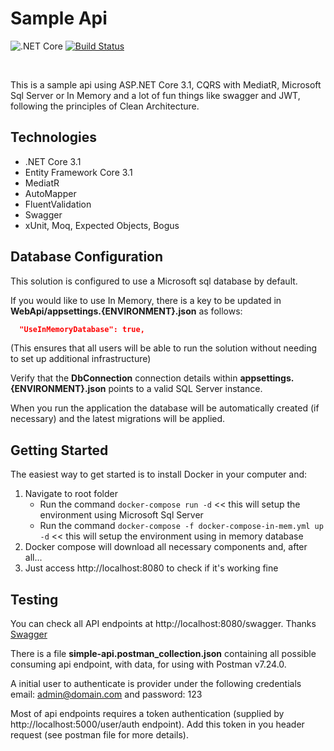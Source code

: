 # Sample Api
![.NET Core](https://github.com/dirocchini/sample-api/workflows/.NET%20Core/badge.svg) 
[![Build Status](https://rocchini.visualstudio.com/SampleApi/_apis/build/status/dirocchini.sample-api?branchName=master)](https://rocchini.visualstudio.com/SampleApi/_build/latest?definitionId=1&branchName=master)

<br/>

This is a sample api using ASP.NET Core 3.1, CQRS with MediatR, Microsoft Sql Server or In Memory and a lot of fun things like swagger and JWT, following the principles of Clean Architecture. 

## Technologies
* .NET Core 3.1
* Entity Framework Core 3.1
* MediatR
* AutoMapper
* FluentValidation
* Swagger
* xUnit, Moq, Expected Objects, Bogus

## Database Configuration
This solution is configured to use a Microsoft sql database by default. 

If you would like to use In Memory, there is a key to be updated in **WebApi/appsettings.{ENVIRONMENT}.json** as follows:

```json
  "UseInMemoryDatabase": true,
```
(This ensures that all users will be able to run the solution without needing to set up additional infrastructure)

Verify that the **DbConnection** connection details within **appsettings.{ENVIRONMENT}.json** points to a valid SQL Server instance. 

When you run the application the database will be automatically created (if necessary) and the latest migrations will be applied.

## Getting Started
The easiest way to get started is to install Docker in your computer and:

1. Navigate to root folder
   - Run the command `docker-compose run -d` << this will setup the environment using Microsoft Sql Server
   - Run the command `docker-compose -f docker-compose-in-mem.yml up -d` << this will setup the environment using in memory database
2. Docker compose will download all necessary components and, after all...
3. Just access http://localhost:8080 to check if it's working fine

## Testing
You can check all API endpoints at http://localhost:8080/swagger. Thanks [Swagger](https://github.com/swagger-api)

There is a file **simple-api.postman_collection.json** containing all possible consuming api endpoint, with data, for using with Postman v7.24.0.

A initial user to authenticate is provider under the following credentials email: admin@domain.com and password: 123

Most of api endpoints requires a token authentication (supplied by http://localhost:5000/user/auth endpoint). Add this token in you header request (see postman file for more details).
